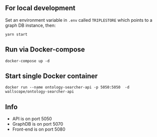 ## For local development

Set an environment variable in `.env` called `TRIPLESTORE` which points to a graph DB instance, then:

```
yarn start
```

## Run via Docker-compose

```
docker-compose up -d
```

## Start single Docker container

```
docker run --name ontology-searcher-api -p 5050:5050  -d wallscope/ontology-searcher-api
```

## Info

- API is on port 5050
- GraphDB is on port 5070
- Front-end is on port 5080
